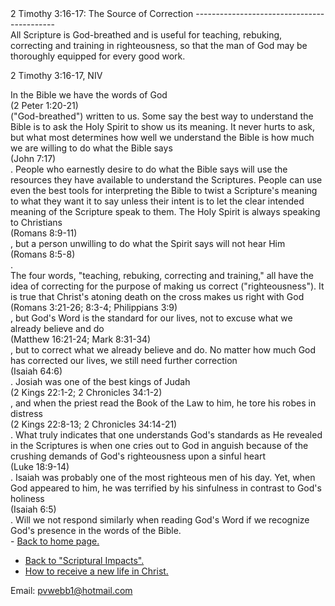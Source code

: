  <head> <title>(PVW) 2 Timothy 3:16-17: The Source of Correction</title> <meta content="IE=9" http-equiv="X-UA-Compatible"></meta> <link href="css/page_style.css" rel="stylesheet" type="text/css"></link> </head><body><div class="page_style"> 2 Timothy 3:16-17: The Source of Correction
-------------------------------------------

<div class="p">All Scripture is God-breathed and is useful for teaching, rebuking, correcting and training in righteousness, so that the man of God may be thoroughly equipped for every good work.

 2 Timothy 3:16-17, NIV</div><div class="p">In the Bible we have the words of God<div class="footnote">(2 Peter 1:20-21)</div> ("God-breathed") written to us. Some say the best way to understand the Bible is to ask the Holy Spirit to show us its meaning. It never hurts to ask, but what most determines how well we understand the Bible is how much we are willing to do what the Bible says<div class="footnote">(John 7:17)</div>. People who earnestly desire to do what the Bible says will use the resources they have available to understand the Scriptures. People can use even the best tools for interpreting the Bible to twist a Scripture's meaning to what they want it to say unless their intent is to let the clear intended meaning of the Scripture speak to them. The Holy Spirit is always speaking to Christians<div class="footnote">(Romans 8:9-11)</div>, but a person unwilling to do what the Spirit says will not hear Him<div class="footnote">(Romans 8:5-8)</div>.</div><div class="p">The four words, "teaching, rebuking, correcting and training," all have the idea of correcting for the purpose of making us correct ("righteousness"). It is true that Christ's atoning death on the cross makes us right with God<div class="footnote">(Romans 3:21-26; 8:3-4; Philippians 3:9)</div>, but God's Word is the standard for our lives, not to excuse what we already believe and do<div class="footnote">(Matthew 16:21-24; Mark 8:31-34)</div>, but to correct what we already believe and do. No matter how much God has corrected our lives, we still need further correction<div class="footnote">(Isaiah 64:6)</div>. Josiah was one of the best kings of Judah<div class="footnote">(2 Kings 22:1-2; 2 Chronicles 34:1-2)</div>, and when the priest read the Book of the Law to him, he tore his robes in distress<div class="footnote">(2 Kings 22:8-13; 2 Chronicles 34:14-21)</div>. What truly indicates that one understands God's standards as He revealed in the Scriptures is when one cries out to God in anguish because of the crushing demands of God's righteousness upon a sinful heart<div class="footnote">(Luke 18:9-14)</div>. Isaiah was probably one of the most righteous men of his day. Yet, when God appeared to him, he was terrified by his sinfulness in contrast to God's holiness<div class="footnote">(Isaiah 6:5)</div>. Will we not respond similarly when reading God's Word if we recognize God's presence in the words of the Bible.</div><div class="p" id="footnotes"></div><script src="js/footnotes.js" type="text/javascript"></script>  </div>- [Back to home page.](index.html)
- [Back to "Scriptural Impacts".](impacts.html)
- [How to receive a new life in Christ.](gospel.html)

Email: [pvwebb1@hotmail.com](mailto:pvwebb1@hotmail.com)

